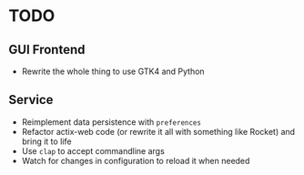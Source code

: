 # TODO

## GUI Frontend

* Rewrite the whole thing to use GTK4 and Python

## Service

* Reimplement data persistence with `preferences`
* Refactor actix-web code (or rewrite it all with something like Rocket) and bring it to life
* Use `clap` to accept commandline args
* Watch for changes in configuration to reload it when needed